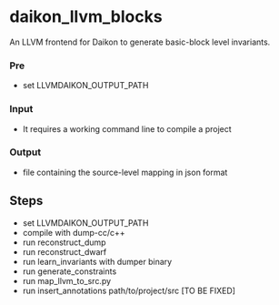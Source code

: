 # daikon_llvm_blocks

An LLVM frontend for Daikon to generate basic-block level invariants.

### Pre

+ set LLVMDAIKON_OUTPUT_PATH

### Input

+ It requires a working command line to compile a project

### Output

+ file containing the source-level mapping in json format

## Steps

+ set LLVMDAIKON_OUTPUT_PATH
+ compile with dump-cc/c++
+ run reconstruct_dump
+ run reconstruct_dwarf
+ run learn_invariants with dumper binary
+ run generate_constraints
+ run map_llvm_to_src.py
+ run insert_annotations path/to/project/src [TO BE FIXED]
